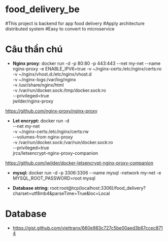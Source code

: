 # food_delivery_be
#This project is backend for app food delivery
#Apply architecture distributed system
#Easy to convert to microservice

# Câu thần chú
 - **Nginx proxy**: docker run -d -p 80:80 -p 443:443 --net my-net --name nginx-proxy -e ENABLE_IPV6=true -v ~/nginx-certs:/etc/nginx/certs:ro \
   -v ~/nginx/vhost.d:/etc/nginx/vhost.d \
   -v ~/nginx-logs:/var/log/nginx \
   -v /usr/share/nginx/html \
   -v /var/run/docker.sock:/tmp/docker.sock:ro \
   --privileged=true \
   jwilder/nginx-proxy

https://github.com/nginx-proxy/nginx-proxy

 - **Let encrypt:** docker run -d \
   --net my-net \
   -v ~/nginx-certs:/etc/nginx/certs:rw \
   --volumes-from nginx-proxy \
   -v /var/run/docker.sock:/var/run/docker.sock:ro \
   --privileged=true \
   jrcs/letsencrypt-nginx-proxy-companion
 
https://github.com/jwilder/docker-letsencrypt-nginx-proxy-companion

 - **mysql:** docker run -d -p 3306:3306 --name mysql -network my-net -e MYSQL_ROOT_PASSWORD=root mysql

 - **Database string:** root:root@tcp(localhost:3306)/food_delivery?charset=utf8mb4&parseTime=True&loc=Local
# Database
 - https://gist.github.com/viettranx/660e983c727c5be00aed3b67ccec8714